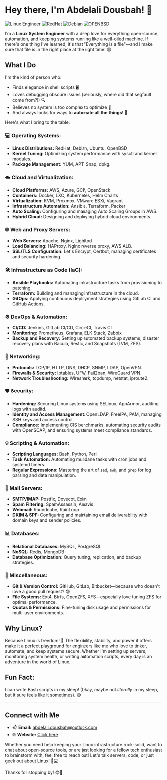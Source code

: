 # Hey there, I'm Abdelali Dousbah! 👋

![Linux Engineer](https://img.shields.io/badge/-Linux%20Engineer-333333?style=flat&logo=linux)
![RedHat](https://img.shields.io/badge/-RedHat-333333?style=flat&logo=red-hat)
![Debian](https://img.shields.io/badge/-Debian-333333?style=flat&logo=debian)
![OPENBSD](https://img.shields.io/badge/-OPENBSD-333333?style=flat&logo=openbsd)

I’m a **Linux System Engineer** with a deep love for everything open-source, automation, and keeping systems running like a well-oiled machine. If there's one thing I've learned, it's that "Everything is a file"—and I make sure that file is in the right place at the right time! 😄

## What I Do

I'm the kind of person who:
- Finds elegance in shell scripts 🖥️
- Loves debugging obscure issues (seriously, where did that segfault come from?!) 🔍
- Believes no system is too complex to optimize 🚀
- And always looks for ways to **automate all the things**! 🤖

Here's what I bring to the table:

### 💻 Operating Systems:
- **Linux Distributions:** RedHat, Debian, Ubuntu, OpenBSD
- **Kernel Tuning:** Optimizing system performance with sysctl and kernel modules.
- **Package Management:** YUM, APT, Snap, dpkg.

### ☁️ Cloud and Virtualization:
- **Cloud Platforms:** AWS, Azure, GCP, OpenStack
- **Containers:** Docker, LXC, Kubernetes, Helm Charts
- **Virtualization:** KVM, Proxmox, VMware ESXi, Vagrant
- **Infrastructure Automation:** Ansible, Terraform, Packer
- **Auto Scaling:** Configuring and managing Auto Scaling Groups in AWS.
- **Hybrid Cloud:** Designing and deploying hybrid cloud environments.

### 🌐 Web and Proxy Servers:
- **Web Servers:** Apache, Nginx, Lighttpd
- **Load Balancing:** HAProxy, Nginx reverse proxy, AWS ALB.
- **SSL/TLS Configuration:** Let's Encrypt, Certbot, managing certificates and security hardening.

### 🛠️ Infrastructure as Code (IaC):
- **Ansible Playbooks:** Automating infrastructure tasks from provisioning to patching.
- **Terraform:** Building and managing infrastructure in the cloud.
- **GitOps:** Applying continuous deployment strategies using GitLab CI and GitHub Actions.

### ⚙️ DevOps & Automation:
- **CI/CD:** Jenkins, GitLab CI/CD, CircleCI, Travis CI
- **Monitoring:** Prometheus, Grafana, ELK Stack, Zabbix
- **Backup and Recovery:** Setting up automated backup systems, disaster recovery plans with Bacula, Restic, and Snapshots (LVM, ZFS).

### 📡 Networking:
- **Protocols:** TCP/IP, HTTP, DNS, DHCP, SNMP, LDAP, OpenVPN.
- **Firewalls & Security:** Iptables, UFW, Fail2ban, WireGuard VPN.
- **Network Troubleshooting:** Wireshark, tcpdump, netstat, iproute2.

### 🛡️ Security:
- **Hardening:** Securing Linux systems using SELinux, AppArmor, auditing logs with auditd.
- **Identity and Access Management:** OpenLDAP, FreeIPA, PAM, managing SSH keys and access control.
- **Compliance:** Implementing CIS benchmarks, automating security audits with OpenSCAP, and ensuring systems meet compliance standards.

### 💡 Scripting & Automation:
- **Scripting Languages:** Bash, Python, Perl
- **Task Automation:** Automating mundane tasks with cron jobs and systemd timers.
- **Regular Expressions:** Mastering the art of `sed`, `awk`, and `grep` for log parsing and data manipulation.

### 📧 Mail Servers:
- **SMTP/IMAP:** Postfix, Dovecot, Exim
- **Spam Filtering:** SpamAssassin, Amavis
- **Webmail:** Roundcube, RainLoop
- **DKIM & SPF:** Configuring and maintaining email deliverability with domain keys and sender policies.

### 📊 Databases:
- **Relational Databases:** MySQL, PostgreSQL
- **NoSQL:** Redis, MongoDB
- **Database Optimization:** Query tuning, replication, and backup strategies.

### 🚀 Miscellaneous:
- **Git & Version Control:** GitHub, GitLab, Bitbucket—because who doesn't love a good pull request? 😎
- **File Systems:** Ext4, Btrfs, OpenZFS, XFS—especially love tuning ZFS for optimal performance.
- **Quotas & Permissions:** Fine-tuning disk usage and permissions for multi-user environments.

## Why Linux?

Because Linux is freedom! 🐧 The flexibility, stability, and power it offers make it a perfect playground for engineers like me who love to tinker, automate, and keep systems secure. Whether I'm setting up servers, monitoring system health, or writing automation scripts, every day is an adventure in the world of Linux.

## Fun Fact:

I can write Bash scripts in my sleep! (Okay, maybe not *literally* in my sleep, but it sure feels like it sometimes). 😅

---

## Connect with Me

- 📫 **Email:** [abdelali.dousbah@outlook.com](mailto:abdelali.dousbah@outlook.com)
- 🌐 **Website:** [Click here](https://dousbah-abdelali.netlify.app)

Whether you need help keeping your Linux infrastructure rock-solid, want to chat about open-source tools, or are just looking for a fellow tech enthusiast to brainstorm with, feel free to reach out! Let's talk servers, code, or just geek out about Linux! 🐧💻

Thanks for stopping by! 😎🚀
